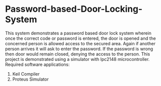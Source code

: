 # Password-based-Door-Locking-System
This system demonstrates a password based door lock system wherein once the correct code or password is entered, the door is opened and the concerned person is allowed access to the secured area. Again if another person arrives it will ask to enter the password. If the password is wrong then door would remain closed, denying the access to the person.
This project is demonstrated using a simulator with lpc2148 microcontroller.
Required software applications:
1. Keil Compiler
2. Proteus Simulator
